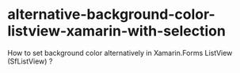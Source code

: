 # alternative-background-color-listview-xamarin-with-selection
How to set background color alternatively in Xamarin.Forms ListView (SfListView) ?
